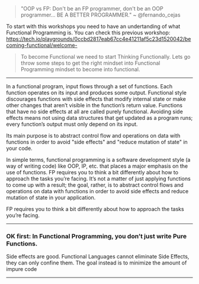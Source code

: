 > "OOP vs FP: Don't be an FP programmer, don't be an OOP programmer... BE A BETTER PROGRAMMER."
> ~ @fernando_cejas



To start with this workshops you need to have an undertanding of what Functional Programming is.
You can check this previous workshop: https://tech.io/playgrounds/0ccbd2817eab67cc4e41211af5c23d1520042/becoming-functional/welcome-



> To become Functional we need to start Thinking Functionally. Lets go throw some steps to get the right mindset into Functional Programming mindset to become into functional.

---

In a functional program, input flows through a set of functions. Each function operates on its input and produces some output.
Functional style discourages functions with side effects that modify internal state or make other changes that aren’t
visible in the function’s return value. Functions that have no side effects at all are called purely functional.
Avoiding side effects means not using data structures that get updated as a program runs; every function’s
output must only depend on its input.

Its main purpose is to abstract control flow and operations on data with functions in order to avoid
"side effects" and "reduce mutation of state" in your code.

In simple terms, functional programming is a software development style (a way of writing code) like OOP, IP, etc.
that places a major emphasis on the use of functions. FP requires you to think a bit differently about how to
approach the tasks you’re facing. It’s not a matter of just applying functions to come up with a result; the goal,
rather, is to abstract control flows and operations on data with functions in order to avoid side effects and
reduce mutation of state in your application.

FP requires you to think a bit differently about how to approach the tasks you’re facing.

***

### OK first: In Functional Programming, you don’t just write Pure Functions.

Side effects are good. Functional Languages cannot eliminate Side Effects, they can only confine them. 
The goal instead is to minimize the amount of impure code

***






